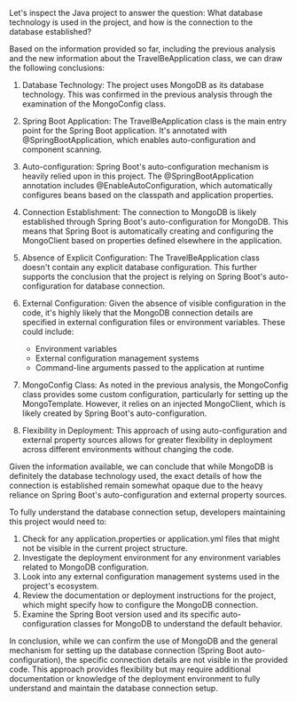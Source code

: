 Let's inspect the Java project to answer the question: What database technology is used in the project, and how is the connection to the database established?

Based on the information provided so far, including the previous analysis and the new information about the TravelBeApplication class, we can draw the following conclusions:

1. Database Technology:
   The project uses MongoDB as its database technology. This was confirmed in the previous analysis through the examination of the MongoConfig class.

2. Spring Boot Application:
   The TravelBeApplication class is the main entry point for the Spring Boot application. It's annotated with @SpringBootApplication, which enables auto-configuration and component scanning.

3. Auto-configuration:
   Spring Boot's auto-configuration mechanism is heavily relied upon in this project. The @SpringBootApplication annotation includes @EnableAutoConfiguration, which automatically configures beans based on the classpath and application properties.

4. Connection Establishment:
   The connection to MongoDB is likely established through Spring Boot's auto-configuration for MongoDB. This means that Spring Boot is automatically creating and configuring the MongoClient based on properties defined elsewhere in the application.

5. Absence of Explicit Configuration:
   The TravelBeApplication class doesn't contain any explicit database configuration. This further supports the conclusion that the project is relying on Spring Boot's auto-configuration for database connection.

6. External Configuration:
   Given the absence of visible configuration in the code, it's highly likely that the MongoDB connection details are specified in external configuration files or environment variables. These could include:
   - Environment variables
   - External configuration management systems
   - Command-line arguments passed to the application at runtime

7. MongoConfig Class:
   As noted in the previous analysis, the MongoConfig class provides some custom configuration, particularly for setting up the MongoTemplate. However, it relies on an injected MongoClient, which is likely created by Spring Boot's auto-configuration.

8. Flexibility in Deployment:
   This approach of using auto-configuration and external property sources allows for greater flexibility in deployment across different environments without changing the code.

Given the information available, we can conclude that while MongoDB is definitely the database technology used, the exact details of how the connection is established remain somewhat opaque due to the heavy reliance on Spring Boot's auto-configuration and external property sources.

To fully understand the database connection setup, developers maintaining this project would need to:

1. Check for any application.properties or application.yml files that might not be visible in the current project structure.
2. Investigate the deployment environment for any environment variables related to MongoDB configuration.
3. Look into any external configuration management systems used in the project's ecosystem.
4. Review the documentation or deployment instructions for the project, which might specify how to configure the MongoDB connection.
5. Examine the Spring Boot version used and its specific auto-configuration classes for MongoDB to understand the default behavior.

In conclusion, while we can confirm the use of MongoDB and the general mechanism for setting up the database connection (Spring Boot auto-configuration), the specific connection details are not visible in the provided code. This approach provides flexibility but may require additional documentation or knowledge of the deployment environment to fully understand and maintain the database connection setup.